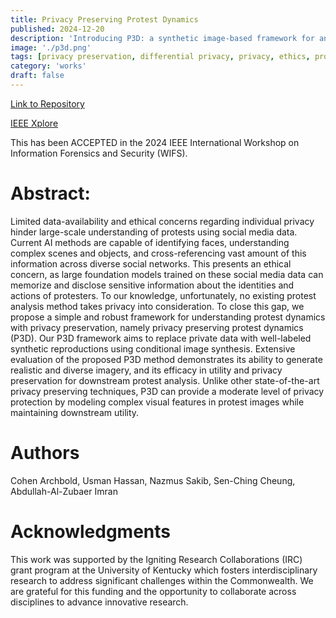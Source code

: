 ```yaml
---
title: Privacy Preserving Protest Dynamics
published: 2024-12-20
description: 'Introducing P3D: a synthetic image-based framework for analyzing protests that protects privacy while preserving analytical utility.'
image: './p3d.png'
tags: [privacy preservation, differential privacy, privacy, ethics, protest analysis]
category: 'works'
draft: false 
---
```


[Link to Repository](https://github.com/cgarchbold/P3D)

[IEEE Xplore](https://ieeexplore.ieee.org/document/10810701)

This has been ACCEPTED in the 2024 IEEE International Workshop on Information Forensics and Security (WIFS).

# Abstract:
Limited data-availability and ethical concerns regarding individual privacy hinder large-scale understanding of protests using social media data. Current AI methods are capable of identifying faces, understanding complex scenes and objects, and cross-referencing vast amount of this information across diverse social networks. This presents an ethical concern, as large foundation models trained on these social media data can memorize and disclose sensitive information about the identities and actions of protesters. To our knowledge, unfortunately, no existing protest analysis method takes privacy into consideration. To close this gap, we propose a simple and robust framework for understanding protest dynamics with privacy preservation, namely privacy preserving protest dynamics (P3D). Our P3D framework aims to replace private data with well-labeled synthetic reproductions using conditional image synthesis. Extensive evaluation of the proposed P3D method demonstrates its ability to generate realistic and diverse imagery, and its efficacy in utility and privacy preservation for downstream protest analysis. Unlike other state-of-the-art privacy preserving techniques, P3D can provide a moderate level of privacy protection by modeling complex visual features in protest images while maintaining downstream utility.

# Authors
Cohen Archbold, Usman Hassan, Nazmus Sakib, Sen-Ching Cheung, Abdullah-Al-Zubaer Imran

# Acknowledgments
This work was supported by the Igniting Research Collaborations (IRC) grant program at the University of Kentucky which fosters interdisciplinary research to address significant challenges within the Commonwealth. We are grateful for this funding and the opportunity to collaborate across disciplines to advance innovative research.